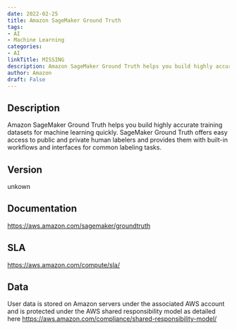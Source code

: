 ```yaml
---
date: 2022-02-25
title: Amazon SageMaker Ground Truth
tags: 
- AI
- Machine Learning
categories: 
- AI
linkTitle: MISSING
description: Amazon SageMaker Ground Truth helps you build highly accurate training datasets for machine learning quickly. SageMaker Ground Truth offers easy access to public and private human labelers and provides them with built-in workflows and interfaces for common labeling tasks.
author: Amazon
draft: False
---
```


## Description

Amazon SageMaker Ground Truth helps you build highly accurate training datasets for machine learning quickly. SageMaker Ground Truth offers easy access to public and private human labelers and provides them with built-in workflows and interfaces for common labeling tasks.

## Version

unkown

## Documentation

https://aws.amazon.com/sagemaker/groundtruth

## SLA

https://aws.amazon.com/compute/sla/

## Data

User data is stored on Amazon servers under the associated AWS account and is protected under the AWS shared responsibility model as detailed here https://aws.amazon.com/compliance/shared-responsibility-model/
